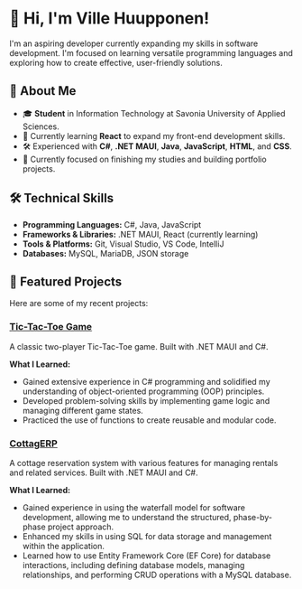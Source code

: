 # 👋 Hi, I'm Ville Huupponen!

I'm an aspiring developer currently expanding my skills in software development. I'm focused on learning versatile programming languages and exploring how to create effective, user-friendly solutions.

## 💼 About Me
- 🎓 **Student** in Information Technology at Savonia University of Applied Sciences.
- 🌱 Currently learning **React** to expand my front-end development skills.
- 🛠️ Experienced with **C#**, **.NET MAUI**, **Java**, **JavaScript**, **HTML**, and **CSS**.
- 🔭 Currently focused on finishing my studies and building portfolio projects.

## 🛠️ Technical Skills
- **Programming Languages:** C#, Java, JavaScript
- **Frameworks & Libraries:** .NET MAUI, React (currently learning)
- **Tools & Platforms:** Git, Visual Studio, VS Code, IntelliJ
- **Databases:** MySQL, MariaDB, JSON storage

## 📂 Featured Projects
Here are some of my recent projects:

### [Tic-Tac-Toe Game](https://github.com/VilleHuupponen/tictactoe-showcase)
A classic two-player Tic-Tac-Toe game. Built with .NET MAUI and C#.  

**What I Learned:**
- Gained extensive experience in C# programming and solidified my understanding of object-oriented programming (OOP) principles.
- Developed problem-solving skills by implementing game logic and managing different game states.
- Practiced the use of functions to create reusable and modular code.

### [CottagERP](https://github.com/AnssiKi/ohj1v0.1)
A cottage reservation system with various features for managing rentals and related services. Built with .NET MAUI and C#.

**What I Learned:**
- Gained experience in using the waterfall model for software development, allowing me to understand the structured, phase-by-phase project approach.
- Enhanced my skills in using SQL for data storage and management within the application.
- Learned how to use Entity Framework Core (EF Core) for database interactions, including defining database models, managing relationships, and performing CRUD operations with a MySQL database.
